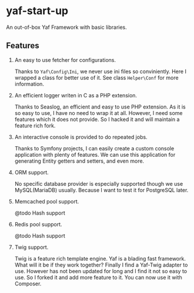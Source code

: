 # yaf-start-up
An out-of-box Yaf Framework with basic libraries.

## Features

1. An easy to use fetcher for configurations.

    Thanks to `Yaf\Config\Ini`, we never use ini files so conviniently. Here I wrapped a class for better use of it. See class `Helper\Conf` for more information.

2. An efficient logger writen in C as a PHP extension.

    Thanks to Seaslog, an efficient and easy to use PHP extension. As it is so easy to use, I have no need to wrap it at all. However, I need some features which it does not provide. So I hacked it and will maintain a feature rich fork.

3. An interactive console is provided to do repeated jobs.

    Thanks to Symfony projects, I can easily create a custom console application with plenty of features. We can use this application for generating Entity getters and setters, and even more.

4. ORM support.

    No specific database provider is especially supported though we use MySQL(MariaDB) usually. Because I want to test it for PostgreSQL later.

5. Memcached pool support.

    @todo Hash support

6. Redis pool support.

    @todo Hash support

7. Twig support.

    Twig is a feature rich template engine. Yaf is a blading fast framework. What will it be if they work together?
    Finally I find a Yaf-Twig adapter to use. However has not been updated for long and I find it not so easy to use. So I forked it and add more feature to it. You can now use it with Composer.
